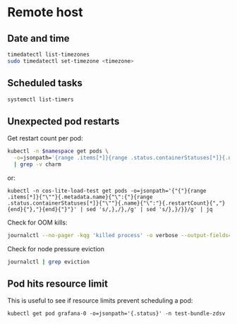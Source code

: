 # Remote host

## Date and time

```bash
timedatectl list-timezones
sudo timedatectl set-timezone <timezone>
```

## Scheduled tasks

```bash
systemctl list-timers

```

## Unexpected pod restarts
Get restart count per pod:
```bash
kubectl -n $namespace get pods \
  -o=jsonpath='{range .items[*]}{range .status.containerStatuses[*]}{.name}{" "}{.restartCount}{"\n"}{end}{end}' \
  | grep -v charm
```
or:
```commandline
kubectl -n cos-lite-load-test get pods -o=jsonpath='{"{"}{range .items[*]}{"\""}{.metadata.name}{"\":{"}{range .status.containerStatuses[*]}{"\""}{.name}{"\":"}{.restartCount}{","}{end}{"},"}{end}{"}"}' | sed 's/,},/},/g' | sed 's/},}/}}/g' | jq
```

Check for OOM kills:
```bash
journalctl --no-pager -kqg 'killed process' -o verbose --output-fields=MESSAGE
```

Check for node pressure eviction
```bash
journalctl | grep eviction
```

## Pod hits resource limit
This is useful to see if resource limits prevent scheduling a pod:

```shell
kubectl get pod grafana-0 -o=jsonpath='{.status}' -n test-bundle-zdsv
```
